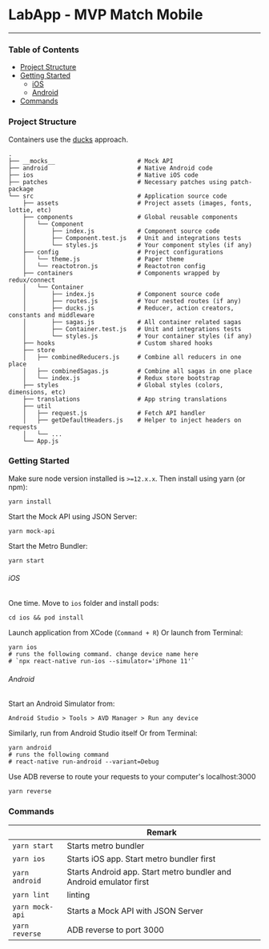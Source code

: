 
# LabApp - MVP Match Mobile
___

### Table of Contents

  - [Project Structure](#project-structure)
  - [Getting Started](#getting-started)
    - [iOS](#ios)
    - [Android](#android)
  - [Commands](#commands)

### Project Structure

Containers use the [ducks](https://github.com/erikras/ducks-modular-redux) approach.

```
.
├── __mocks__                       # Mock API
├── android                         # Native Android code
├── ios                             # Native iOS code
├── patches                         # Necessary patches using patch-package
└── src                             # Application source code
    ├── assets                      # Project assets (images, fonts, lottie, etc)
    ├── components                  # Global reusable components
    │   └── Component
    │       ├── index.js            # Component source code
    │       ├── Component.test.js   # Unit and integrations tests
    │       └── styles.js           # Your component styles (if any)
    ├── config                      # Project configurations
    │   └── theme.js                # Paper theme
    │   └── reactotron.js           # Reactotron config
    ├── containers                  # Components wrapped by redux/connect
    │   └── Container
    │       ├── index.js            # Component source code
    │       ├── routes.js           # Your nested routes (if any)
    │       ├── ducks.js            # Reducer, action creators, constants and middleware
    │       ├── sagas.js            # All container related sagas
    │       ├── Container.test.js   # Unit and integrations tests
    │       └── styles.js           # Your container styles (if any)
    ├── hooks                       # Custom shared hooks
    ├── store
    │   ├── combinedReducers.js     # Combine all reducers in one place
    │   ├── combinedSagas.js        # Combine all sagas in one place
    │   └── index.js                # Redux store bootstrap
    ├── styles                      # Global styles (colors, dimensions, etc)
    ├── translations                # App string translations
    ├── util
    │   ├── request.js              # Fetch API handler
    │   ├── getDefaultHeaders.js    # Helper to inject headers on requests
    │   └── ...
    └── App.js

```

### Getting Started

Make sure node version installed is `>=12.x.x`. Then install using yarn (or npm):
```
yarn install
```

Start the Mock API using JSON Server:
```
yarn mock-api
```

Start the Metro Bundler:
```
yarn start
```

###### iOS

One time. Move to `ios` folder and install pods:

```
cd ios && pod install
```

Launch application from XCode (`Command + R`) Or launch from Terminal:

```
yarn ios
# runs the following command. change device name here
# `npx react-native run-ios --simulator='iPhone 11'`
```

###### Android

Start an Android Simulator from:
```
Android Studio > Tools > AVD Manager > Run any device
```

Similarly, run from Android Studio itself Or from Terminal:
```
yarn android
# runs the following command
# react-native run-android --variant=Debug
```

Use ADB reverse to route your requests to your computer's localhost:3000
```
yarn reverse
```

### Commands

|  | Remark |
|---|---|
| `yarn start` | Starts metro bundler |
| `yarn ios` | Starts iOS app. Start metro bundler first |
| `yarn android` | Starts Android app. Start metro bundler and Android emulator first |
| `yarn lint` | linting |
| `yarn mock-api` | Starts a Mock API with JSON Server |
| `yarn reverse` | ADB reverse to port 3000 |
